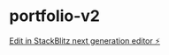# portfolio-v2

[Edit in StackBlitz next generation editor ⚡️](https://stackblitz.com/~/github.com/SummerSnowM/portfolio-v2)